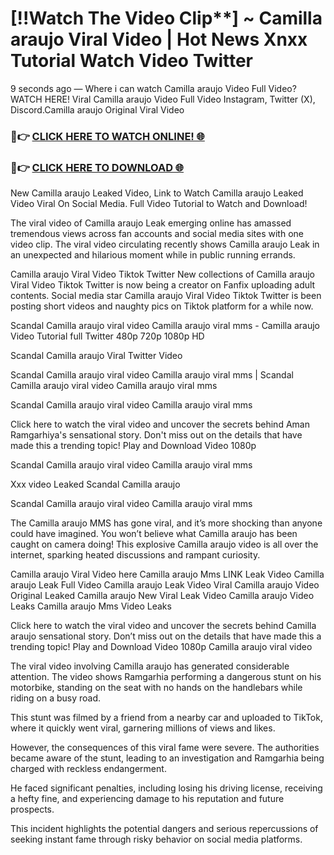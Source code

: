 # [!!Watch The Video Clip**] ~ Camilla araujo Viral Video | Hot News Xnxx Tutorial Watch Video Twitter

9 seconds ago — Where i can watch Camilla araujo Video Full Video? WATCH HERE! Viral Camilla araujo Video Full Video Instagram, Twitter (X), Discord.Camilla araujo Original Viral Video

### 🔴👉 [CLICK HERE TO WATCH ONLINE! 🌐](https://nioki.today/viral-leaked-video-watch-free-online/)

### 🔴👉 [CLICK HERE TO DOWNLOAD 🌐](https://nioki.today/viral-leaked-video-watch-free-online/)

New Camilla araujo Leaked Video, Link to Watch Camilla araujo Leaked Video Viral On Social Media. Full Video Tutorial to Watch and Download!

The viral video of Camilla araujo Leak emerging online has amassed tremendous views across fan accounts and social media sites with one video clip. The viral video circulating recently shows Camilla araujo Leak in an unexpected and hilarious moment while in public running errands.

Camilla araujo Viral Video Tiktok Twitter New collections of Camilla araujo Viral Video Tiktok Twitter is now being a creator on Fanfix uploading adult contents. Social media star Camilla araujo Viral Video Tiktok Twitter is been posting short videos and naughty pics on Tiktok platform for a while now.

Scandal Camilla araujo viral video Camilla araujo viral mms - Camilla araujo Video Tutorial full Twitter 480p 720p 1080p HD

Scandal Camilla araujo Viral Twitter Video

Scandal Camilla araujo viral video Camilla araujo viral mms | Scandal Camilla araujo viral video Camilla araujo viral mms

Scandal Camilla araujo viral video Camilla araujo viral mms

Click here to watch the viral video and uncover the secrets behind Aman Ramgarhiya's sensational story. Don't miss out on the details that have made this a trending topic! Play and Download Video 1080p

Scandal Camilla araujo viral video Camilla araujo viral mms

Xxx video Leaked Scandal Camilla araujo

Scandal Camilla araujo viral video Camilla araujo viral mms

The Camilla araujo MMS has gone viral, and it’s more shocking than anyone could have imagined. You won’t believe what Camilla araujo has been caught on camera doing! This explosive Camilla araujo video is all over the internet, sparking heated discussions and rampant curiosity.

Camilla araujo Viral Video here Camilla araujo Mms LINK Leak Video Camilla araujo Leak Full Video Camilla araujo Leak Video Viral Camilla araujo Video Original Leaked Camilla araujo New Viral Leak Video Camilla araujo Video Leaks Camilla araujo Mms Video Leaks

Click here to watch the viral video and uncover the secrets behind Camilla araujo sensational story. Don’t miss out on the details that have made this a trending topic! Play and Download Video 1080p Camilla araujo viral video

The viral video involving Camilla araujo has generated considerable attention. The video shows Ramgarhia performing a dangerous stunt on his motorbike, standing on the seat with no hands on the handlebars while riding on a busy road.

This stunt was filmed by a friend from a nearby car and uploaded to TikTok, where it quickly went viral, garnering millions of views and likes.

However, the consequences of this viral fame were severe. The authorities became aware of the stunt, leading to an investigation and Ramgarhia being charged with reckless endangerment.

He faced significant penalties, including losing his driving license, receiving a hefty fine, and experiencing damage to his reputation and future prospects.

This incident highlights the potential dangers and serious repercussions of seeking instant fame through risky behavior on social media platforms.

